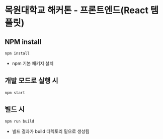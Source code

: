 # 목원대학교 해커톤 - 프론트엔드(React 템플릿)

## NPM install
`npm install`
- npm 기본 패키지 설치

## 개발 모드로 실행 시
`npm start`

## 빌드 시
`npm run build`
- 빌드 결과가 build 디렉토리 밑으로 생성됨 
